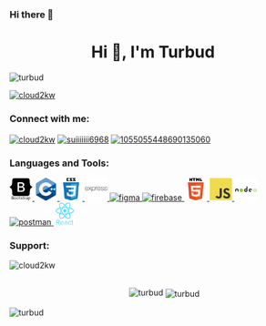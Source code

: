 ### Hi there 👋

<h1 align="center">Hi 👋, I'm Turbud</h1>
<p align="left"> <img src="https://komarev.com/ghpvc/?username=turbud&label=Profile%20views&color=0e75b6&style=flat" alt="turbud" /> </p>

<p align="left"> <a href="https://twitter.com/cloud2kw" target="blank"><img src="https://img.shields.io/twitter/follow/cloud2kw?logo=twitter&style=for-the-badge" alt="cloud2kw" /></a> </p>

<h3 align="left">Connect with me:</h3>
<p align="left">
<a href="https://twitter.com/cloud2kw" target="blank"><img align="center" src="https://raw.githubusercontent.com/rahuldkjain/github-profile-readme-generator/master/src/images/icons/Social/twitter.svg" alt="cloud2kw" height="30" width="40" /></a>
<a href="https://instagram.com/suiiiiiii6968" target="blank"><img align="center" src="https://raw.githubusercontent.com/rahuldkjain/github-profile-readme-generator/master/src/images/icons/Social/instagram.svg" alt="suiiiiiii6968" height="30" width="40" /></a>
<a href="https://discord.gg/1055055448690135060" target="blank"><img align="center" src="https://raw.githubusercontent.com/rahuldkjain/github-profile-readme-generator/master/src/images/icons/Social/discord.svg" alt="1055055448690135060" height="30" width="40" /></a>
</p>

<h3 align="left">Languages and Tools:</h3>
<p align="left"> <a href="https://getbootstrap.com" target="_blank" rel="noreferrer"> <img src="https://raw.githubusercontent.com/devicons/devicon/master/icons/bootstrap/bootstrap-plain-wordmark.svg" alt="bootstrap" width="40" height="40"/> </a> <a href="https://www.w3schools.com/cpp/" target="_blank" rel="noreferrer"> <img src="https://raw.githubusercontent.com/devicons/devicon/master/icons/cplusplus/cplusplus-original.svg" alt="cplusplus" width="40" height="40"/> </a> <a href="https://www.w3schools.com/css/" target="_blank" rel="noreferrer"> <img src="https://raw.githubusercontent.com/devicons/devicon/master/icons/css3/css3-original-wordmark.svg" alt="css3" width="40" height="40"/> </a> <a href="https://expressjs.com" target="_blank" rel="noreferrer"> <img src="https://raw.githubusercontent.com/devicons/devicon/master/icons/express/express-original-wordmark.svg" alt="express" width="40" height="40"/> </a> <a href="https://www.figma.com/" target="_blank" rel="noreferrer"> <img src="https://www.vectorlogo.zone/logos/figma/figma-icon.svg" alt="figma" width="40" height="40"/> </a> <a href="https://firebase.google.com/" target="_blank" rel="noreferrer"> <img src="https://www.vectorlogo.zone/logos/firebase/firebase-icon.svg" alt="firebase" width="40" height="40"/> </a> <a href="https://www.w3.org/html/" target="_blank" rel="noreferrer"> <img src="https://raw.githubusercontent.com/devicons/devicon/master/icons/html5/html5-original-wordmark.svg" alt="html5" width="40" height="40"/> </a> <a href="https://developer.mozilla.org/en-US/docs/Web/JavaScript" target="_blank" rel="noreferrer"> <img src="https://raw.githubusercontent.com/devicons/devicon/master/icons/javascript/javascript-original.svg" alt="javascript" width="40" height="40"/> </a> <a href="https://nodejs.org" target="_blank" rel="noreferrer"> <img src="https://raw.githubusercontent.com/devicons/devicon/master/icons/nodejs/nodejs-original-wordmark.svg" alt="nodejs" width="40" height="40"/> </a> <a href="https://postman.com" target="_blank" rel="noreferrer"> <img src="https://www.vectorlogo.zone/logos/getpostman/getpostman-icon.svg" alt="postman" width="40" height="40"/> </a> <a href="https://reactjs.org/" target="_blank" rel="noreferrer"> <img src="https://raw.githubusercontent.com/devicons/devicon/master/icons/react/react-original-wordmark.svg" alt="react" width="40" height="40"/> </a>

<h3 align="left">Support:</h3>
<p><a href="https://www.buymeacoffee.com/cloud2kw"> <img align="left" src="https://cdn.buymeacoffee.com/buttons/v2/default-yellow.png" height="50" width="210" alt="cloud2kw" /></a></p><br><br>

<p><img align="left" src="https://github-readme-stats.vercel.app/api/top-langs?username=turbud&show_icons=true&locale=en&layout=compact" alt="turbud" /></p>

<p>&nbsp;<img align="center" src="https://github-readme-stats.vercel.app/api?username=turbud&show_icons=true&locale=en" alt="turbud" /></p>

<p><img align="center" src="https://github-readme-streak-stats.herokuapp.com/?user=turbud&" alt="turbud" /></p>


<!--
**Turbud/Turbud** is a ✨ _special_ ✨ repository because its `README.md` (this file) appears on your GitHub profile.

Here are some ideas to get you started:

- 🔭 I’m currently working on ...
- 🌱 I’m currently learning ...
- 👯 I’m looking to collaborate on ...
- 🤔 I’m looking for help with ...
- 💬 Ask me about ...
- 📫 How to reach me: ...
- 😄 Pronouns: ...
- ⚡ Fun fact: ...
-->
